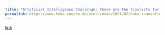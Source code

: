 ```yaml
---
title: "Artificial Intelligence Challenge: These are the finalists for the 2021 KUKA Innovation Award"
permalink: https://www.kuka.com/en-de/press/news/2021/02/kuka-innovation-award-finalists-2021
---
```

[link](https://www.kuka.com/en-de/press/news/2021/02/kuka-innovation-award-finalists-2021)